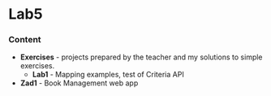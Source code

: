 # Lab5

### Content

- **Exercises** - projects prepared by the teacher and my solutions to simple exercises.
  - **Lab1** - Mapping examples, test of Criteria API
- **Zad1** - Book Management web app